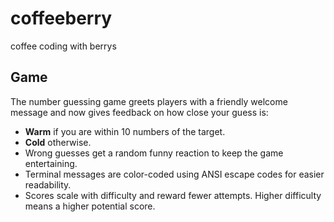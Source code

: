 # coffeeberry
coffee coding with berrys

## Game

The number guessing game greets players with a friendly welcome message and now gives feedback on how close your guess is:

- **Warm** if you are within 10 numbers of the target.
- **Cold** otherwise.
- Wrong guesses get a random funny reaction to keep the game entertaining.
- Terminal messages are color-coded using ANSI escape codes for easier readability.
- Scores scale with difficulty and reward fewer attempts. Higher difficulty means a higher
  potential score.

